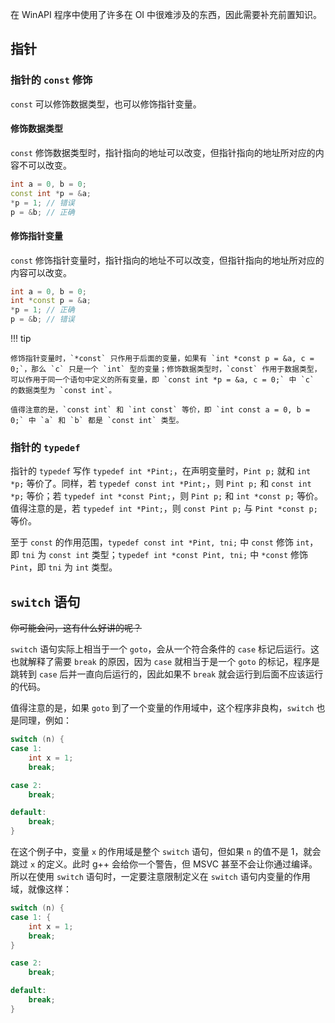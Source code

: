在 WinAPI 程序中使用了许多在 OI 中很难涉及的东西，因此需要补充前置知识。

## 指针

### 指针的 `const` 修饰

`const` 可以修饰数据类型，也可以修饰指针变量。

#### 修饰数据类型

`const` 修饰数据类型时，指针指向的地址可以改变，但指针指向的地址所对应的内容不可以改变。

```cpp
int a = 0, b = 0;
const int *p = &a;
*p = 1; // 错误
p = &b; // 正确
```

#### 修饰指针变量

`const` 修饰指针变量时，指针指向的地址不可以改变，但指针指向的地址所对应的内容可以改变。

```cpp
int a = 0, b = 0;
int *const p = &a;
*p = 1; // 正确
p = &b; // 错误
```

!!! tip

    修饰指针变量时，`*const` 只作用于后面的变量，如果有 `int *const p = &a, c = 0;`，那么 `c` 只是一个 `int` 型的变量；修饰数据类型时，`const` 作用于数据类型，可以作用于同一个语句中定义的所有变量，即 `const int *p = &a, c = 0;` 中 `c` 的数据类型为 `const int`。

    值得注意的是，`const int` 和 `int const` 等价，即 `int const a = 0, b = 0;` 中 `a` 和 `b` 都是 `const int` 类型。

### 指针的 `typedef`

指针的 `typedef` 写作 `typedef int *Pint;`，在声明变量时，`Pint p;` 就和 `int *p;` 等价了。同样，若 `typedef const int *Pint;`，则 `Pint p;` 和 `const int *p;` 等价；若 `typedef int *const Pint;`，则 `Pint p;` 和 `int *const p;` 等价。值得注意的是，若 `typedef int *Pint;`，则 `const Pint p;` 与 `Pint *const p;` 等价。

至于 `const` 的作用范围，`typedef const int *Pint, tni;` 中 `const` 修饰 `int`，即 `tni` 为 `const int` 类型；`typedef int *const Pint, tni;` 中 `*const` 修饰 `Pint`，即 `tni` 为 `int` 类型。

## `switch` 语句

~~你可能会问，这有什么好讲的呢？~~

`switch` 语句实际上相当于一个 `goto`，会从一个符合条件的 `case` 标记后运行。这也就解释了需要 `break` 的原因，因为 `case` 就相当于是一个 `goto` 的标记，程序是跳转到 `case` 后并一直向后运行的，因此如果不 `break` 就会运行到后面不应该运行的代码。

值得注意的是，如果 `goto` 到了一个变量的作用域中，这个程序非良构，`switch` 也是同理，例如：

```cpp
switch (n) {
case 1:
    int x = 1;
    break;

case 2:
    break;

default:
    break;
}
```

在这个例子中，变量 `x` 的作用域是整个 `switch` 语句，但如果 `n` 的值不是 $1$，就会跳过 `x` 的定义。此时 g++ 会给你一个警告，但 MSVC 甚至不会让你通过编译。所以在使用 `switch` 语句时，一定要注意限制定义在 `switch` 语句内变量的作用域，就像这样：

```cpp
switch (n) {
case 1: {
    int x = 1;
    break;
}

case 2:
    break;

default:
    break;
}
```